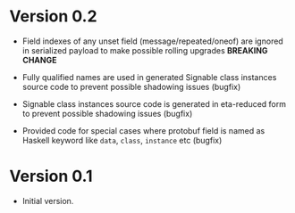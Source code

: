 # Version 0.2

- Field indexes of any unset field (message/repeated/oneof) are ignored in serialized payload to make possible rolling upgrades **BREAKING CHANGE**

- Fully qualified names are used in generated Signable class instances source code to prevent possible shadowing issues (bugfix)

- Signable class instances source code is generated in eta-reduced form to prevent possible shadowing issues (bugfix)

- Provided code for special cases where protobuf field is named as Haskell keyword like `data`, `class`, `instance` etc (bugfix)

# Version 0.1

- Initial version.
